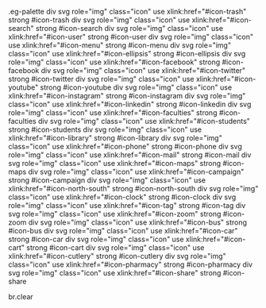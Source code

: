 .eg-palette
  div
    svg role="img" class="icon"
      use xlink:href="#icon-trash"
    strong #icon-trash
  div
    svg role="img" class="icon"
      use xlink:href="#icon-search"
    strong #icon-search
  div
    svg role="img" class="icon"
      use xlink:href="#icon-user"
    strong #icon-user
  div
    svg role="img" class="icon"
      use xlink:href="#icon-menu"
    strong #icon-menu
  div
    svg role="img" class="icon"
      use xlink:href="#icon-ellipsis"
    strong #icon-ellipsis
  div
    svg role="img" class="icon"
      use xlink:href="#icon-facebook"
    strong #icon-facebook
  div
    svg role="img" class="icon"
      use xlink:href="#icon-twitter"
    strong #icon-twitter
  div
    svg role="img" class="icon"
      use xlink:href="#icon-youtube"
    strong #icon-youtube
  div
    svg role="img" class="icon"
      use xlink:href="#icon-instagram"
    strong #icon-instagram
  div
    svg role="img" class="icon"
      use xlink:href="#icon-linkedin"
    strong #icon-linkedin
  div
    svg role="img" class="icon"
      use xlink:href="#icon-faculties"
    strong #icon-faculties
  div
    svg role="img" class="icon"
      use xlink:href="#icon-students"
    strong #icon-students
  div
    svg role="img" class="icon"
      use xlink:href="#icon-library"
    strong #icon-library
  div
    svg role="img" class="icon"
      use xlink:href="#icon-phone"
    strong #icon-phone
  div
    svg role="img" class="icon"
      use xlink:href="#icon-mail"
    strong #icon-mail
  div
    svg role="img" class="icon"
      use xlink:href="#icon-maps"
    strong #icon-maps
  div
    svg role="img" class="icon"
      use xlink:href="#icon-campaign"
    strong #icon-campaign
  div
    svg role="img" class="icon"
      use xlink:href="#icon-north-south"
    strong #icon-north-south
  div
    svg role="img" class="icon"
      use xlink:href="#icon-clock"
    strong #icon-clock
  div
    svg role="img" class="icon"
      use xlink:href="#icon-tag"
    strong #icon-tag
  div
    svg role="img" class="icon"
      use xlink:href="#icon-zoom"
    strong #icon-zoom
  div
    svg role="img" class="icon"
      use xlink:href="#icon-bus"
    strong #icon-bus
  div
    svg role="img" class="icon"
      use xlink:href="#icon-car"
    strong #icon-car
  div
    svg role="img" class="icon"
      use xlink:href="#icon-cart"
    strong #icon-cart
  div
    svg role="img" class="icon"
      use xlink:href="#icon-cutlery"
    strong #icon-cutlery
  div
    svg role="img" class="icon"
      use xlink:href="#icon-pharmacy"
    strong #icon-pharmacy
  div
    svg role="img" class="icon"
      use xlink:href="#icon-share"
    strong #icon-share

  br.clear
